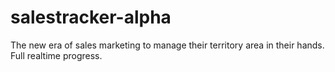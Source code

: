 # salestracker-alpha
The new era of sales marketing to manage their territory area in their hands. Full realtime progress.
